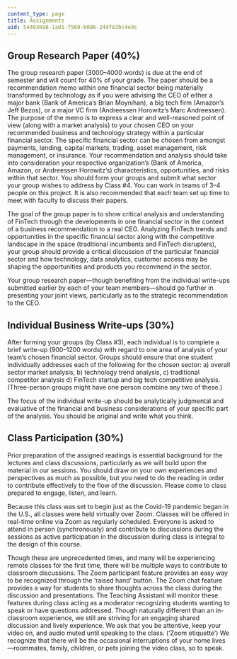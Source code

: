 ```yaml
---
content_type: page
title: Assignments
uid: 54493b98-1a01-f569-b086-244f83bc4e9c
---
```


Group Research Paper (40%)
--------------------------

The group research paper (3000–4000 words) is due at the end of semester and will count for 40% of your grade. The paper should be a recommendation memo within one financial sector being materially transformed by technology as if you were advising the CEO of either a major bank (Bank of America’s Brian Moynihan), a big tech firm (Amazon’s Jeff Bezos), or a major VC firm (Andreessen Horowitz’s Marc Andreessen). The purpose of the memo is to express a clear and well-reasoned point of view (along with a market analysis) to your chosen CEO on your recommended business and technology strategy within a particular financial sector. The specific financial sector can be chosen from amongst payments, lending, capital markets, trading, asset management, risk management, or insurance. Your recommendation and analysis should take into consideration your respective organization’s (Bank of America, Amazon, or Andreessen Horowitz’s) characteristics, opportunities, and risks within that sector. You should form your groups and submit what sector your group wishes to address by Class #4. You can work in teams of 3–4 people on this project. It is also recommended that each team set up time to meet with faculty to discuss their papers.

The goal of the group paper is to show critical analysis and understanding of FinTech through the developments in one financial sector in the context of a business recommendation to a real CEO. Analyzing FinTech trends and opportunities in the specific financial sector along with the competitive landscape in the space (traditional incumbents and FinTech disrupters), your group should provide a critical discussion of the particular financial sector and how technology, data analytics, customer access may be shaping the opportunities and products you recommend in the sector.

Your group research paper—though benefiting from the individual write-ups submitted earlier by each of your team members—should go further in presenting your joint views, particularly as to the strategic recommendation to the CEO.

Individual Business Write-ups (30%)
-----------------------------------

After forming your groups (by Class #3), each individual is to complete a brief write-up (900–1200 words) with regard to one area of analysis of your team’s chosen financial sector. Groups should ensure that one student individually addresses each of the following for the chosen sector: a) overall sector market analysis, b) technology trend analysis, c) traditional competitor analysis d) FinTech startup and big tech competitive analysis. (Three-person groups might have one person combine any two of these.)

The focus of the individual write-up should be analytically judgmental and evaluative of the financial and business considerations of your specific part of the analysis. You should be original and write what you think.

Class Participation (30%)
-------------------------

Prior preparation of the assigned readings is essential background for the lectures and class discussions, particularly as we will build upon the material in our sessions. You should draw on your own experiences and perspectives as much as possible, but you need to do the reading in order to contribute effectively to the flow of the discussion. Please come to class prepared to engage, listen, and learn.

Because this class was set to begin just as the Covid-19 pandemic began in the U.S., all classes were held virtually over Zoom. Classes will be offered in real-time online via Zoom as regularly scheduled. Everyone is asked to attend in person (synchronously) and contribute to discussions during the sessions as active participation in the discussion during class is integral to the design of this course.

Though these are unprecedented times, and many will be experiencing remote classes for the first time, there will be multiple ways to contribute to classroom discussions. The Zoom participant feature provides an easy way to be recognized through the ‘raised hand’ button. The Zoom chat feature provides a way for students to share thoughts across the class during the discussion and presentations. The Teaching Assistant will monitor these features during class acting as a moderator recognizing students wanting to speak or have questions addressed. Though naturally different than an in-classroom experience, we still are striving for an engaging shared discussion and lively experience. We ask that you be attentive, keep your video on, and audio muted until speaking to the class. (‘Zoom etiquette’) We recognize that there will be the occasional interruptions of your home lives—roommates, family, children, or pets joining the video class, so to speak.